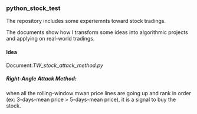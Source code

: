 ### python_stock_test

The  repository includes some experiemnts toward stock tradings.

The documents show how I transform some ideas into algorithmic projects and applying on real-world tradings.

#### Idea
Document:*TW_stock_attack_method.py*

##### Right-Angle Attack Method: 
when all the rolling-window mwan price lines are going up and rank in order (ex: 3-days-mean price > 5-days-mean price), it is a signal to buy the stock.
